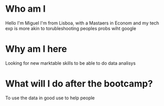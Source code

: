# Who am I
Hello I'm Miguel
I'm from Lisboa, with a Mastaers in Econom and my tech exp is more akin to torubleshooting peoples probs wiht google

# Why am I here

Looking for new marktable skills to be able to do data analisys

# What will I do after the bootcamp?

To use the data in good use to help people
